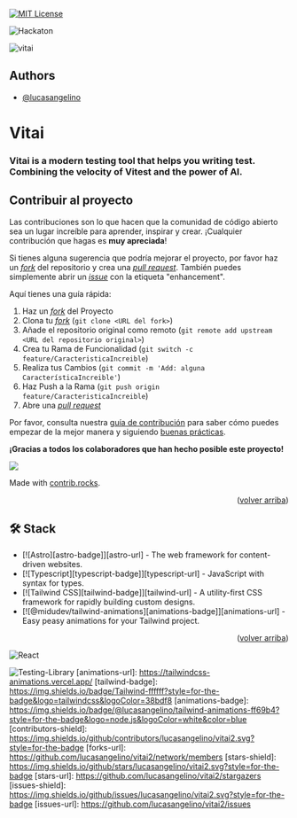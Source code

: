 [![MIT License](https://img.shields.io/badge/License-MIT-green.svg)](https://choosealicense.com/licenses/mit/)

![Hackaton](https://img.shields.io/badge/Midudev-Hackaton-8A2BE2)




![vitai](https://github.com/user-attachments/assets/6d89eb68-d16f-4fe0-8e3c-7be1ea7716f3)
## Authors

- [@lucasangelino](https://www.github.com/lucasangelino)


# Vitai

### Vitai is a modern testing tool that helps you writing test. Combining the velocity of Vitest and the power of AI.







## Contribuir al proyecto

Las contribuciones son lo que hacen que la comunidad de código abierto sea un lugar increíble para aprender, inspirar y crear. ¡Cualquier contribución que hagas es **muy apreciada**!

Si tienes alguna sugerencia que podría mejorar el proyecto, por favor haz un [_fork_](https://github.com/midudev/la-velada-web-oficial/fork) del repositorio y crea una [_pull request_](https://github.com/midudev/la-velada-web-oficial/pulls). También puedes simplemente abrir un [_issue_](https://github.com/midudev/la-velada-web-oficial/issues) con la etiqueta "enhancement".

Aquí tienes una guía rápida:

1. Haz un [_fork_](https://github.com/midudev/la-velada-web-oficial/fork) del Proyecto
2. Clona tu [_fork_](https://github.com/midudev/la-velada-web-oficial/fork) (`git clone <URL del fork>`)
3. Añade el repositorio original como remoto (`git remote add upstream <URL del repositorio original>`)
4. Crea tu Rama de Funcionalidad (`git switch -c feature/CaracteristicaIncreible`)
5. Realiza tus Cambios (`git commit -m 'Add: alguna CaracterísticaIncreible'`)
6. Haz Push a la Rama (`git push origin feature/CaracteristicaIncreible`)
7. Abre una [_pull request_](https://github.com/midudev/la-velada-web-oficial/pulls)

Por favor, consulta nuestra [guía de contribución](https://github.com/midudev/la-velada-web-oficial/blob/master/CONTRIBUTING.md) para saber cómo puedes empezar de la mejor manera y siguiendo [buenas prácticas](https://github.com/midudev/la-velada-web-oficial/blob/main/CONTRIBUTING.md#buenas-prácticas-).

**¡Gracias a todos los colaboradores que han hecho posible este proyecto!**

<a href="https://github.com/lucasangelino/vitai2/graphs/contributors">
  <img src="https://contrib.rocks/image?repo=lucasangelino/vitai2" />
</a>

Made with [contrib.rocks](https://contrib.rocks).

<p align="right">(<a href="#readme-top">volver arriba</a>)</p>

## 🛠️ Stack

- [![Astro][astro-badge]][astro-url] - The web framework for content-driven websites.
- [![Typescript][typescript-badge]][typescript-url] - JavaScript with syntax for types.
- [![Tailwind CSS][tailwind-badge]][tailwind-url] - A utility-first CSS framework for rapidly building custom designs.
- [![@midudev/tailwind-animations][animations-badge]][animations-url] - Easy peasy animations for your Tailwind project.

<p align="right">(<a href="#readme-top">volver arriba</a>)</p>

![React](https://img.shields.io/badge/react-%2320232a.svg?style=for-the-badge&logo=react&logoColor=%2361DAFB)

![Testing-Library](https://img.shields.io/badge/-TestingLibrary-%23E33332?style=for-the-badge&logo=testing-library&logoColor=white)
[animations-url]: https://tailwindcss-animations.vercel.app/
[tailwind-badge]: https://img.shields.io/badge/Tailwind-ffffff?style=for-the-badge&logo=tailwindcss&logoColor=38bdf8
[animations-badge]: https://img.shields.io/badge/@lucasangelino/tailwind-animations-ff69b4?style=for-the-badge&logo=node.js&logoColor=white&color=blue
[contributors-shield]: https://img.shields.io/github/contributors/lucasangelino/vitai2.svg?style=for-the-badge
[forks-url]: https://github.com/lucasangelino/vitai2/network/members
[stars-shield]: https://img.shields.io/github/stars/lucasangelino/vitai2.svg?style=for-the-badge
[stars-url]: https://github.com/lucasangelino/vitai2/stargazers
[issues-shield]: https://img.shields.io/github/issues/lucasangelino/vitai2.svg?style=for-the-badge
[issues-url]: https://github.com/lucasangelino/vitai2/issues
